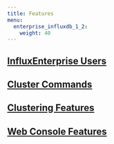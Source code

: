 ```yaml
---
title: Features
menu:
  enterprise_influxdb_1_2:
    weight: 40
---
```


## [InfluxEnterprise Users](/enterprise_influxdb/v1.2/features/users/)
## [Cluster Commands](/enterprise_influxdb/v1.2/features/cluster-commands/)
## [Clustering Features](/enterprise_influxdb/v1.2/features/clustering-features/)
## [Web Console Features](/enterprise_influxdb/v1.2/features/web-console-features/)
